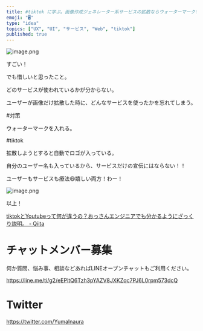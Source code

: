 ```yaml
---
title: #tiktok に学ぶ。画像作成ジェネレーター系サービスの拡散ならウォーターマークを入れるのが最強では？@yumainaura #UI #U
emoji: "🖥"
type: "idea"
topics: ["UX", "UI", "サービス", "Web", "tiktok"]
published: true
---
```


![image.png](https://qiita-image-store.s3.amazonaws.com/0/89618/a5cb7edf-2cb2-4c76-fe61-d5a12f1da7c8.png)

すごい！

でも惜しいと思ったこと。

どのサービスが使われているかが分からない。

ユーザーが画像だけ拡散した時に、どんなサービスを使ったかを忘れてしまう。

#対策

ウォーターマークを入れる。

#tiktok

拡散しようとすると自動でロゴが入っている。

自分のユーザー名も入っているから、サービスだけの宣伝にはならない！！

ユーザーもサービスも療法😆嬉しい両方！わー！

![image.png](https://qiita-image-store.s3.amazonaws.com/0/89618/eb96cf5e-14f4-da09-cff1-a122ecbf40e3.png)

以上！

[tiktokとYoutubeって何が違うの？おっさんエンジニアでも分かるようにざっくり説明。 - Qiita](https://qiita.com/YumaInaura/items/7c8793ae103c82b90575)








<!-- Update From Qiita API -->

# チャットメンバー募集


何か質問、悩み事、相談などあればLINEオープンチャットもご利用ください。

https://line.me/ti/g2/eEPltQ6Tzh3pYAZV8JXKZqc7PJ6L0rpm573dcQ





# Twitter


https://twitter.com/YumaInaura


<!-- Update From Qiita API -->


